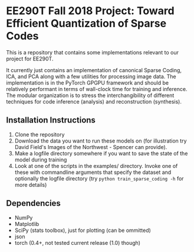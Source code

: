 EE290T Fall 2018 Project: Toward Efficient Quantization of Sparse Codes
=======================================================================
This is a repository that contains some implementations relevant to our project for EE290T.

It currently just contains an implementation of canonical Sparse Coding, ICA, and PCA along with a few utilities for processing image data.
The implementation is in the PyTorch GPGPU framework and should be relatively performant in terms of wall-clock time for training
and inference. The modular organization is to stress the interchangibility of different techniques for code inference (analysis)
and reconstruction (synthesis).

## Installation Instructions
1. Clone the repository
2. Download the data you want to run these models on (for illustration try
   David Field's Images of the Northwest - Spencer can provide).
3. Make a logfile directory somewhere if you want to save the state of the model
   during training
4. Look at one of the scripts in the examples/ directory. Invoke one of these with
   commandline arguments that specify the dataset and optionally the logfile directory
   (try `python train_sparse_coding -h` for more details)

## Dependencies
* NumPy
* Matplotlib
* SciPy (stats toolbox), just for plotting (can be ommitted)
* json
* torch (0.4+, not tested current release (1.0) though)


